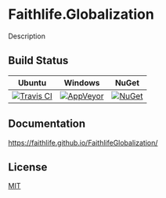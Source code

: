 # Faithlife.Globalization

Description

## Build Status

Ubuntu | Windows | NuGet
--- | --- | ---
[![Travis CI](https://img.shields.io/travis/Faithlife/FaithlifeGlobalization/master.svg)](https://travis-ci.org/Faithlife/FaithlifeGlobalization) | [![AppVeyor](https://img.shields.io/appveyor/ci/Faithlife/faithlifeglobalization/master.svg)](https://ci.appveyor.com/project/Faithlife/faithlifeglobalization) | [![NuGet](https://img.shields.io/nuget/v/Faithlife.Globalization.svg)](https://www.nuget.org/packages/Faithlife.Globalization)

## Documentation

https://faithlife.github.io/FaithlifeGlobalization/

## License

[MIT](LICENSE)

